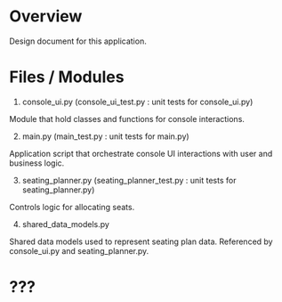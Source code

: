 # Overview

Design document for this application.


# Files / Modules 

1. console_ui.py (console_ui_test.py : unit tests for console_ui.py)

Module that hold classes and functions for console interactions.

2. main.py (main_test.py : unit tests for main.py)

Application script that orchestrate console UI interactions with user and business logic.
 
3. seating_planner.py (seating_planner_test.py : unit tests for seating_planner.py)

Controls logic for allocating seats.

4. shared_data_models.py

Shared data models used to represent seating plan data.
Referenced by console_ui.py and seating_planner.py. 


# ???